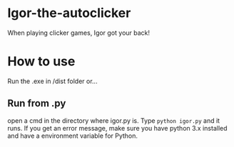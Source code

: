 # Igor-the-autoclicker
When playing clicker games, Igor got your back!

# How to use

Run the .exe in /dist folder or...

## Run from .py
open a cmd in the directory where igor.py is. Type `python igor.py` and it runs. If you get an error message, make sure you have python 3.x installed and have a environment variable for Python.
